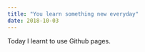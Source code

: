 ```yaml
---
title: "You learn something new everyday"
date: 2018-10-03
---
```

Today I learnt to use Github pages.
